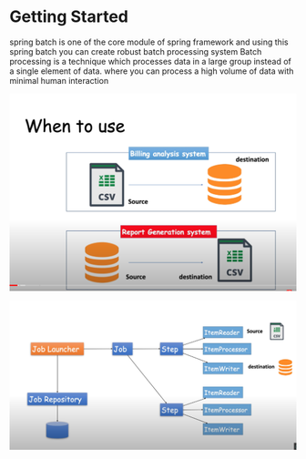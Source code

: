 # Getting Started

spring batch is one of the core module of spring framework and using this spring batch you can create robust batch processing system
Batch processing is a technique which processes data in a large group instead of a single element of data. where you can process a high volume of data with minimal human interaction

![img.png](img.png)

![img_1.png](img_1.png)